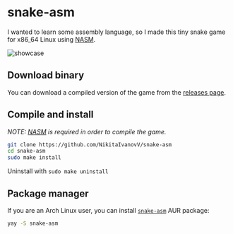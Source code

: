 # snake-asm

I wanted to learn some assembly language, so I made this tiny snake game for x86_64 Linux using [NASM](https://www.nasm.us/).

![showcase](images/showcase.gif)

## Download binary

You can download a compiled version of the game from the [releases page](https://github.com/NikitaIvanovV/snake-asm/releases/latest).

## Compile and install

*NOTE: [NASM](https://www.nasm.us/) is required in order to compile the game.*

```sh
git clone https://github.com/NikitaIvanovV/snake-asm
cd snake-asm
sudo make install
```

Uninstall with `sudo make uninstall`

## Package manager

If you are an Arch Linux user, you can install [`snake-asm`](https://aur.archlinux.org/packages/snake-asm/) AUR package:

```sh
yay -S snake-asm
```
